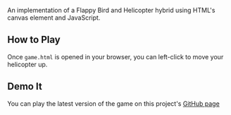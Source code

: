 An implementation of a Flappy Bird and Helicopter hybrid using HTML's canvas element and JavaScript.

## How to Play
Once `game.html` is opened in your browser, you can left-click to move your helicopter up.

## Demo It
You can play the latest version of the game on this project's [GitHub page](http://serneum.github.io/canvas-copter/)
